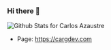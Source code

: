 ### Hi there 👋

![Github Stats for Carlos Azaustre](https://github-readme-stats.vercel.app/api?username=CarGDev&show_icons=true&hide_border=true&title_color=0B0B2A&icon_color=B6e443&bg_color=46c7e7)

* Page: https://cargdev.com

<!--
**CarGDev/CarGDev** is a ✨ _special_ ✨ repository because its `README.md` (this file) appears on your GitHub profile.

Here are some ideas to get you started:

- 🔭 I’m currently working on ...
- 🌱 I’m currently learning ...
- 👯 I’m looking to collaborate on ...
- 🤔 I’m looking for help with ...
- 💬 Ask me about ...
- 📫 How to reach me: ...
- 😄 Pronouns: ...
- ⚡ Fun fact: ...
-->
